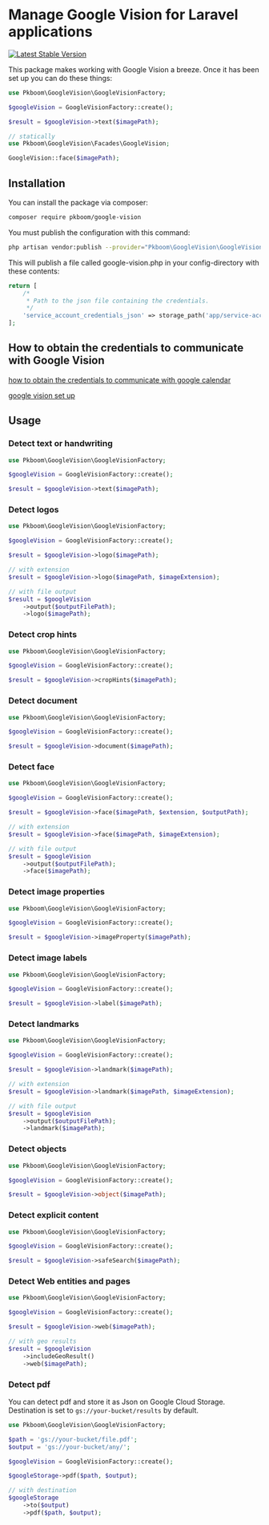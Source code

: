 # Manage Google Vision for Laravel applications

[![Latest Stable Version](https://poser.pugx.org/pkboom/google-vision/v)](//packagist.org/packages/pkboom/google-vision)

This package makes working with Google Vision a breeze. Once it has been set up you can do these things:

```php
use Pkboom\GoogleVision\GoogleVisionFactory;

$googleVision = GoogleVisionFactory::create();

$result = $googleVision->text($imagePath);

// statically
use Pkboom\GoogleVision\Facades\GoogleVision;

GoogleVision::face($imagePath);
```

## Installation

You can install the package via composer:

```bash
composer require pkboom/google-vision
```

You must publish the configuration with this command:

```bash
php artisan vendor:publish --provider="Pkboom\GoogleVision\GoogleVisionServiceProvider"
```

This will publish a file called google-vision.php in your config-directory with these contents:

```php
return [
    /*
     * Path to the json file containing the credentials.
     */
    'service_account_credentials_json' => storage_path('app/service-account/credentials.json'),
];
```

## How to obtain the credentials to communicate with Google Vision

[how to obtain the credentials to communicate with google calendar](https://github.com/spatie/laravel-google-calendar#how-to-obtain-the-credentials-to-communicate-with-google-calendar)

[google vision set up](https://cloud.google.com/vision/docs/setup)

## Usage

### Detect text or handwriting

```php
use Pkboom\GoogleVision\GoogleVisionFactory;

$googleVision = GoogleVisionFactory::create();

$result = $googleVision->text($imagePath);
```

### Detect logos

```php
use Pkboom\GoogleVision\GoogleVisionFactory;

$googleVision = GoogleVisionFactory::create();

$result = $googleVision->logo($imagePath);

// with extension
$result = $googleVision->logo($imagePath, $imageExtension);

// with file output
$result = $googleVision
    ->output($outputFilePath);
    ->logo($imagePath);
```

### Detect crop hints

```php
use Pkboom\GoogleVision\GoogleVisionFactory;

$googleVision = GoogleVisionFactory::create();

$result = $googleVision->cropHints($imagePath);
```

### Detect document

```php
use Pkboom\GoogleVision\GoogleVisionFactory;

$googleVision = GoogleVisionFactory::create();

$result = $googleVision->document($imagePath);
```

### Detect face

```php
use Pkboom\GoogleVision\GoogleVisionFactory;

$googleVision = GoogleVisionFactory::create();

$result = $googleVision->face($imagePath, $extension, $outputPath);

// with extension
$result = $googleVision->face($imagePath, $imageExtension);

// with file output
$result = $googleVision
    ->output($outputFilePath);
    ->face($imagePath);
```

### Detect image properties

```php
use Pkboom\GoogleVision\GoogleVisionFactory;

$googleVision = GoogleVisionFactory::create();

$result = $googleVision->imageProperty($imagePath);
```

### Detect image labels

```php
use Pkboom\GoogleVision\GoogleVisionFactory;

$googleVision = GoogleVisionFactory::create();

$result = $googleVision->label($imagePath);

```

### Detect landmarks

```php
use Pkboom\GoogleVision\GoogleVisionFactory;

$googleVision = GoogleVisionFactory::create();

$result = $googleVision->landmark($imagePath);

// with extension
$result = $googleVision->landmark($imagePath, $imageExtension);

// with file output
$result = $googleVision
    ->output($outputFilePath);
    ->landmark($imagePath);
```

### Detect objects

```php
use Pkboom\GoogleVision\GoogleVisionFactory;

$googleVision = GoogleVisionFactory::create();

$result = $googleVision->object($imagePath);
```

### Detect explicit content

```php
use Pkboom\GoogleVision\GoogleVisionFactory;

$googleVision = GoogleVisionFactory::create();

$result = $googleVision->safeSearch($imagePath);
```

### Detect Web entities and pages

```php
use Pkboom\GoogleVision\GoogleVisionFactory;

$googleVision = GoogleVisionFactory::create();

$result = $googleVision->web($imagePath);

// with geo results
$result = $googleVision
    ->includeGeoResult()
    ->web($imagePath);
```

### Detect pdf

You can detect pdf and store it as Json on Google Cloud Storage. Destination is set to `gs://your-bucket/results` by default.

```php
use Pkboom\GoogleVision\GoogleVisionFactory;

$path = 'gs://your-bucket/file.pdf';
$output = 'gs://your-bucket/any/';

$googleVision = GoogleVisionFactory::create();

$googleStorage->pdf($path, $output);

// with destination
$googleStorage
    ->to($output)
    ->pdf($path, $output);
```
